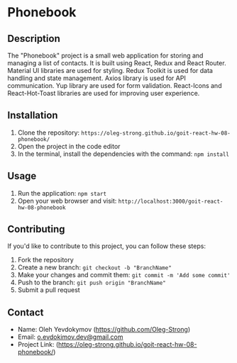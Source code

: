 # Phonebook

## Description

The "Phonebook" project is a small web application for storing and managing a
list of contacts. It is built using React, Redux and React Router. Material UI
libraries are used for styling. Redux Toolkit is used for data handling and
state management. Axios library is used for API communication. Yup library are
used for form validation. React-Icons and React-Hot-Toast libraries are used for
improving user experience.

## Installation

1. Clone the repository:
   `https://oleg-strong.github.io/goit-react-hw-08-phonebook/`
2. Open the project in the code editor
3. In the terminal, install the dependencies with the command: `npm install`

## Usage

1. Run the application: `npm start`
2. Open your web browser and visit:
   `http://localhost:3000/goit-react-hw-08-phonebook`

## Contributing

If you'd like to contribute to this project, you can follow these steps:

1. Fork the repository
2. Create a new branch: `git checkout -b "BranchName"`
3. Make your changes and commit them: `git commit -m 'Add some commit'`
4. Push to the branch: `git push origin "BranchName"`
5. Submit a pull request

## Contact

- Name: Oleh Yevdokymov (https://github.com/Oleg-Strong)
- Email: o.evdokimov.dev@gmail.com
- Project Link: (https://oleg-strong.github.io/goit-react-hw-08-phonebook/)
